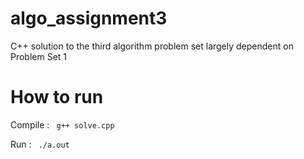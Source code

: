 # algo_assignment3
C++ solution to the third algorithm problem set largely dependent on Problem Set 1


# How to run

Compile : <code> g++ solve.cpp </code>

Run : <code> ./a.out </code>

